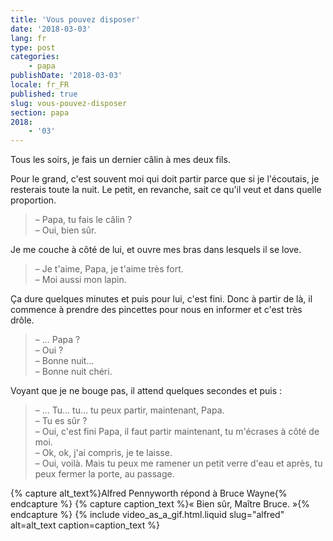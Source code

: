```yaml
---
title: 'Vous pouvez disposer'
date: '2018-03-03'
lang: fr
type: post
categories:
    - papa
publishDate: '2018-03-03'
locale: fr_FR
published: true
slug: vous-pouvez-disposer
section: papa
2018:
    - '03'
---
```


Tous les soirs, je fais un dernier câlin à mes deux fils.

<!--more-->

Pour le grand, c'est souvent moi qui doit partir parce que si je l'écoutais, je resterais toute la nuit. Le petit, en revanche, sait ce qu'il veut et dans quelle proportion.

> – Papa, tu fais le câlin ?  
> – Oui, bien sûr.

Je me couche à côté de lui, et ouvre mes bras dans lesquels il se love.

> – Je t'aime, Papa, je t'aime très fort.  
> – Moi aussi mon lapin.

Ça dure quelques minutes et puis pour lui, c'est fini. Donc à partir de là, il commence à prendre des pincettes pour nous en informer et c'est très drôle.

> – … Papa ?  
> – Oui ?  
> – Bonne nuit…  
> – Bonne nuit chéri.

Voyant que je ne bouge pas, il attend quelques secondes et puis :

> – … Tu… tu… tu peux partir, maintenant, Papa.  
> – Tu es sûr ?  
> – Oui, c'est fini Papa, il faut partir maintenant, tu m'écrases à côté de moi.  
> – Ok, ok, j'ai compris, je te laisse.  
> – Oui, voilà. Mais tu peux me ramener un petit verre d'eau et après, tu peux fermer la porte, au passage.


{% capture alt_text%}Alfred Pennyworth répond à Bruce Wayne{% endcapture %}
{% capture caption_text %}&laquo;&nbsp;Bien sûr, Maître Bruce.&nbsp;&raquo;{% endcapture %}
{% include video_as_a_gif.html.liquid
    slug="alfred"
    alt=alt_text
    caption=caption_text
%}
